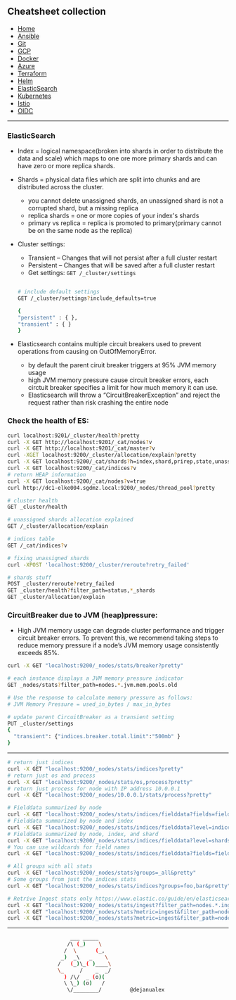 ## Cheatsheet collection

* [Home](index.md)
* [Ansible](ansible.md)
* [Git](git.md)
* [GCP](gcp.md)
* [Docker](docker.md)
* [Azure](azure.md)
* [Terraform](terraform.md)
* [Helm](helm.md)
* <ins>[ElasticSearch](elastic.md)<ins>
* [Kubernetes](k8s.md)
* [Istio](istio.md)
* [OIDC](openID.md)

---

### ElasticSearch

* Index = logical namespace(broken into shards in order to distribute the data and scale) which maps to one ore more primary shards and can have zero or more replica shards.

* Shards = physical data files which are split into chunks and are distributed across the cluster.
  * you cannot delete unassigned shards, an unassigned shard is not a corrupted shard, but a missing replica
  * replica shards = one or more copies of your index's shards
  * primary vs replica = replica is promoted to primary(primary cannot be on the same node as the replica)

* Cluster settings:
  * Transient – Changes that will not persist after a full cluster restart
  * Persistent – Changes that will be saved after a full cluster restart
  * Get settings: `GET /_cluster/settings` 
  ```bash

  # include default settings
  GET /_cluster/settings?include_defaults=true
  
  {
  "persistent" : { },
  "transient" : { }
  }
    ```

* Elasticsearch contains multiple circuit breakers used to prevent operations from causing on OutOfMemoryError.

  - by default the parent ciruit breaker triggers at 95% JVM memory usage
  - high JVM memory pressure cause circuit breaker errors, each circtuit breaker specifies a limit for how much memory it can use.
  - Elasticsearch will throw a  “CircuitBreakerException” and reject the request rather than risk crashing the entire node

### Check the health of ES:
```bash
curl localhost:9201/_cluster/health?pretty
curl -X GET http://localhost:9201/_cat/nodes?v
curl -X GET http://localhost:9201/_cat/master?v
curl -XGET localhost:9200/_cluster/allocation/explain?pretty
curl -X GET localhost:9200/_cat/shards?h=index,shard,prirep,state,unassigned.reason
curl -X GET localhost:9200/_cat/indices?v
# return HEAP information
curl -X GET localhost:9200/_cat/nodes?v=true
curl http://dc1-elke004.sgdmz.local:9200/_nodes/thread_pool?pretty
```
```bash
# cluster health
GET _cluster/health

# unassigned shards allocation explained
GET /_cluster/allocation/explain

# indices table
GET /_cat/indices?v 

# fixing unassigned shards
curl -XPOST 'localhost:9200/_cluster/reroute?retry_failed' 

# shards stuff
POST _cluster/reroute?retry_failed
GET _cluster/health?filter_path=status,*_shards
GET _cluster/allocation/explain
```

### CircuitBreaker due to JVM (heap)pressure:
  * High JVM memory usage can degrade cluster performance and trigger circuit breaker errors. To prevent this, we recommend taking steps to reduce memory pressure if a node’s JVM memory usage consistently exceeds 85%.

```bash
curl -X GET "localhost:9200/_nodes/stats/breaker?pretty"

# each instance displays a JVM memory pressure indicator
GET _nodes/stats?filter_path=nodes.*.jvm.mem.pools.old

# Use the response to calculate memory pressure as follows:
# JVM Memory Pressure = used_in_bytes / max_in_bytes

# update parent CircuitBreaker as a transient setting
PUT _cluster/settings
{
  "transient": {"indices.breaker.total.limit":"500mb" }
}
```

---
```bash
# return just indices
curl -X GET "localhost:9200/_nodes/stats/indices?pretty"
# return just os and process
curl -X GET "localhost:9200/_nodes/stats/os,process?pretty"
# return just process for node with IP address 10.0.0.1
curl -X GET "localhost:9200/_nodes/10.0.0.1/stats/process?pretty"

# Fielddata summarized by node
curl -X GET "localhost:9200/_nodes/stats/indices/fielddata?fields=field1,field2&pretty"
# Fielddata summarized by node and index
curl -X GET "localhost:9200/_nodes/stats/indices/fielddata?level=indices&fields=field1,field2&pretty"
# Fielddata summarized by node, index, and shard
curl -X GET "localhost:9200/_nodes/stats/indices/fielddata?level=shards&fields=field1,field2&pretty"
# You can use wildcards for field names
curl -X GET "localhost:9200/_nodes/stats/indices/fielddata?fields=field*&pretty"

# All groups with all stats
curl -X GET "localhost:9200/_nodes/stats?groups=_all&pretty"
# Some groups from just the indices stats
curl -X GET "localhost:9200/_nodes/stats/indices?groups=foo,bar&pretty"

# Retrive Ingest stats only https://www.elastic.co/guide/en/elasticsearch/reference/current/cluster-nodes-stats.html#cluster-nodes-stats-ingest-ex
curl -X GET "localhost:9200/_nodes/stats/ingest?filter_path=nodes.*.ingest&pretty"
curl -X GET "localhost:9200/_nodes/stats?metric=ingest&filter_path=nodes.*.ingest&pretty"
curl -X GET "localhost:9200/_nodes/stats?metric=ingest&filter_path=nodes.*.ingest.pipelines&pretty"
```
---

```bash
                    ___ _____
                   /\ (_)    \
                  /  \      (_,
                 _)  _\   _    \
                /   (_)\_( )____\
                \_     /    _  _/
                  ) /\/  _ (o)(
                  \ \_) (o)   /
                   \/________/         @dejanualex
```